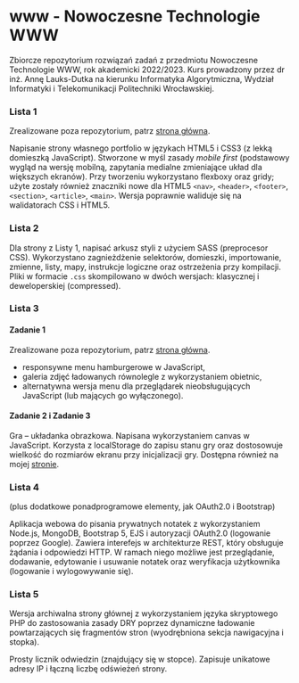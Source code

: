 # www - Nowoczesne Technologie WWW
Zbiorcze repozytorium rozwiązań zadań z przedmiotu Nowoczesne Technologie WWW, rok akademicki 2022/2023. Kurs prowadzony przez dr inż. Annę Lauks-Dutka na kierunku Informatyka Algorytmiczna, Wydział Informatyki i Telekomunikacji Politechniki Wrocławskiej.

### Lista 1 
Zrealizowane poza repozytorium, patrz [strona główna](https://swmar23.github.io).

Napisanie strony własnego portfolio w językach HTML5 i CSS3 (z lekką domieszką JavaScript). Stworzone w myśl zasady *mobile first* (podstawowy wygląd na wersję mobilną, zapytania medialne zmieniające układ dla większych ekranów). Przy tworzeniu wykorzystano flexboxy oraz gridy; użyte zostały również znaczniki nowe dla HTML5 `<nav>`, `<header>`, `<footer>`, `<section>`, `<article>`, `<main>`. Wersja poprawnie waliduje się na walidatorach CSS i HTML5.

### Lista 2
Dla strony z Listy 1, napisać arkusz styli z użyciem SASS (preprocesor CSS). Wykorzystano zagnieżdżenie selektorów, domieszki, importowanie, zmienne, listy, mapy, instrukcje logiczne oraz ostrzeżenia przy kompilacji. Pliki w formacie `.css` skompilowano w dwóch wersjach: klasycznej i deweloperskiej (compressed).

### Lista 3

#### Zadanie 1
Zrealizowane poza repozytorium, patrz [strona główna](https://swmar23.github.io). 
* responsywne menu hamburgerowe w JavaScript,
* galeria zdjęć ładowanych równolegle z wykorzystaniem obietnic,
* alternatywna wersja menu dla przeglądarek nieobsługujących JavaScript (lub mających go wyłączonego).

#### Zadanie 2 i Zadanie 3
Gra – układanka obrazkowa. Napisana wykorzystaniem canvas w JavaScript. Korzysta z localStorage do zapisu stanu gry oraz dostosowuje wielkość do rozmiarów ekranu przy inicjalizacji gry. Dostępna również na mojej [stronie](https://swmar23.github.io/puzzle.html).

### Lista 4
(plus dodatkowe ponadprogramowe elementy, jak OAuth2.0 i Bootstrap)

Aplikacja webowa do pisania prywatnych notatek z wykorzystaniem Node.js, MongoDB, Bootstrap 5, EJS i autoryzacji OAuth2.0 (logowanie poprzez Google). Zawiera interefejs w architekturze REST, który obsługuje żądania i odpowiedzi HTTP. W ramach niego możliwe jest przeglądanie, dodawanie, edytowanie i usuwanie notatek oraz weryfikacja użytkownika (logowanie i wylogowywanie się).

### Lista 5

Wersja archiwalna strony głównej z wykorzystaniem języka skryptowego PHP do zastosowania zasady DRY poprzez dynamiczne ładowanie powtarzających się fragmentów stron (wyodrębniona sekcja nawigacyjna i stopka). 

Prosty licznik odwiedzin (znajdujący się w stopce). Zapisuje unikatowe adresy IP i łączną liczbę odświeżeń strony.
